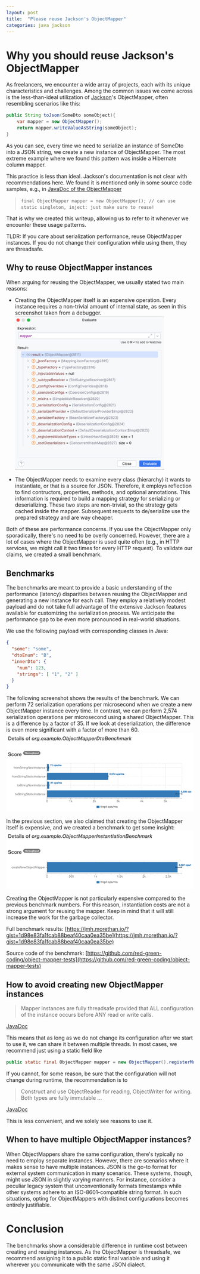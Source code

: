 ```yaml
---
layout: post
title:  "Please reuse Jackson's ObjectMapper"
categories: java jackson
---
```

# Why you should reuse Jackson's ObjectMapper

As freelancers, we encounter a wide array of projects, each with its unique characteristics and challenges.
Among the common issues we come across is the less-than-ideal utilization of [Jackson](https://github.com/FasterXML/jackson)'s ObjectMapper, often resembling scenarios like this:

```java
public String toJson(SomeDto someObject){
    var mapper = new ObjectMapper();
    return mapper.writeValueAsString(someObject);
}
```

As you can see, every time we need to serialize an instance of SomeDto into a JSON string, we create a new instance of ObjectMapper.
The most extreme example where we found this pattern was inside a Hibernate column mapper.

This practice is less than ideal. Jackson's documentation is not clear with recommendations here.
We found it is mentioned only in some source code samples, e.g., in [JavaDoc of the ObjectMapper](https://fasterxml.github.io/jackson-databind/javadoc/2.7/com/fasterxml/jackson/databind/ObjectMapper.html)

> `final ObjectMapper mapper = new ObjectMapper(); // can use static singleton, inject: just make sure to reuse!`

That is why we created this writeup, allowing us to refer to it whenever we encounter these usage patterns.

TLDR: If you care about serialization performance, reuse ObjectMapper instances.
If you do not change their configuration while using them, they are threadsafe.

## Why to reuse ObjectMapper instances
When arguing for reusing the ObjectMapper, we usually stated two main reasons:

- Creating the ObjectMapper itself is an expensive operation.
  Every instance requires a non-trivial amount of internal state, as seen in this screenshot taken from a debugger.
  <img src="/assets/reuse-object-mapper/object-mapper-memory.png" alt="object mapper inernal state" width="400"/>

- The ObjectMapper needs to examine every class (hierarchy) it wants to instantiate, or that is a source for JSON.
  Therefore, it employs reflection to find contructors, properties, methods, and optional annotations.
  This information is required to build a mapping strategy for serializing or deserializing.
  These two steps are non-trivial, so the strategy gets cached inside the mapper.
  Subsequent requests to de/serialize use the prepared strategy and are way cheaper.

Both of these are performance concerns.
If you use the ObjectMapper only sporadically, there's no need to be overly concerned.
However, there are a lot of cases where the ObjectMapper is used quite often (e.g., in HTTP services, we might call it two times for every HTTP request).
To validate our claims, we created a small benchmark.

## Benchmarks
The benchmarks are meant to provide a basic understanding of the performance (latency) disparities between reusing the ObjectMapper and generating a new instance for each call.
They employ a relatively modest payload and do not take full advantage of the extensive Jackson features available for customizing the serialization process.
We anticipate the performance gap to be even more pronounced in real-world situations.

We use the following payload with corresponding classes in Java:
```json
{
  "some": "some",
  "dtoEnum": "B",
  "innerDto": {
    "num": 123,
    "strings": [ "1", "2" ]
  }
}
```

The following screenshot shows the results of the benchmark.
We can perform 72 serialization operations per microsecond when we create a new ObjectMapper instance every time.
In contrast, we can perform 2,574 serialization operations per microsecond using a shared ObjectMapper.
This is a difference by a factor of 35.
If we look at deserialization, the difference is even more significant with a factor of more than 60.
![img.png](/assets/reuse-object-mapper/benchmark.png)

In the previous section, we also claimed that creating the ObjectMapper itself is expensive, and we created a benchmark to get some insight:
![img.png](/assets/reuse-object-mapper/benchmark_create_objectmapper.png)

Creating the ObjectMapper is not particularly expensive compared to the previous benchmark numbers.
For this reason, instantiation costs are not a strong argument for reusing the mapper.
Keep in mind that it will still increase the work for the garbage collector.


Full benchmark results: [https://jmh.morethan.io/?gist=1d98e83fa1fcab88beaf40caa0ea35be](https://jmh.morethan.io/?gist=1d98e83fa1fcab88beaf40caa0ea35be)

Source code of the benchmark: [https://github.com/red-green-coding/object-mapper-tests](https://github.com/red-green-coding/object-mapper-tests)


## How to avoid creating new ObjectMapper instances

> Mapper instances are fully threadsafe provided that ALL configuration of the instance occurs before ANY read or write calls.

[JavaDoc](https://fasterxml.github.io/jackson-databind/javadoc/2.7/com/fasterxml/jackson/databind/ObjectMapper.html)

This means that as long as we do not change its configuration after we start to use it, we can share it between multiple threads.
In most cases, we recommend just using a static field like

```java
public static final ObjectMapper mapper = new ObjectMapper().registerModule(new ParameterNamesModule());
```

If you cannot, for some reason, be sure that the configuration will not change during runtime, the recommendation is to
> Construct and use ObjectReader for reading, ObjectWriter for writing. Both types are fully immutable ...

[JavaDoc](https://fasterxml.github.io/jackson-databind/javadoc/2.7/com/fasterxml/jackson/databind/ObjectMapper.html)

This is less convenient, and we solely see reasons to use it.

## When to have multiple ObjectMapper instances?
When ObjectMappers share the same configuration, there's typically no need to employ separate instances.
However, there are scenarios where it makes sense to have multiple instances.
JSON is the go-to format for external system communication in many scenarios.
These systems, though, might use JSON in slightly varying manners.
For instance, consider a peculiar legacy system that unconventionally formats timestamps while other systems adhere to an ISO-8601-compatible string format.
In such situations, opting for ObjectMappers with distinct configurations becomes entirely justifiable.

# Conclusion
The benchmarks show a considerable difference in runtime cost between creating and reusing instances.
As the ObjectMapper is threadsafe, we recommend assigning it to a public static final variable and using it wherever you communicate with the same JSON dialect.

